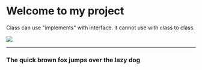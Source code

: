 <h1>Welcome to my project</h1>

<p>Class can use "implements" with interface. it cannot use with class to class.</p>
<img src="https://miro.medium.com/max/1400/1*oHshJoxU_e87s43PHFWedA.jpeg" />
<hr>
<h3>The quick brown fox jumps over the lazy dog</h3>
